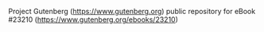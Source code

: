 Project Gutenberg (https://www.gutenberg.org) public repository for eBook #23210 (https://www.gutenberg.org/ebooks/23210)
